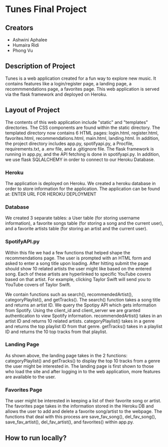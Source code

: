 # Tunes Final Project 

## Creators
* Ashwini Aphalee
* Humaira Ridi
* Phong Vu

## Description of Project

Tunes is a web application created for a fun way to explore new music. It contains features like a login/register page, 
a landing page, a recommmendations page, a favorites page. This web application is served via the flask framework and deployed on Heroku. 

## Layout of Project

The contents of this web application include "static" and "templates" directories. The CSS components are found within the static directory. 
The templated directory now contains 6 HTML pages: login.html, register.html, favorites.html, recommendations.html, main.html, landing.html. 
In addition, the project directory includes app.py, spotifyapi.py, a Procfile, requirements.txt, a .env file, and a .gitignore file. The flask 
framework is running in app.py, and the API fetching is done in spotifyapi.py. In addition, we use flask SQLALCHEMY in order to connect to our Heroku Database. 

### Heroku
The application is deployed on Heroku. We created a heroku database in order to store information for the application. 
The application can be found at: ENTER URL FOR HEROKU DEPLOYMENT

### Database 
We created 3 separate tables: a User table (for storing username information), a favorite songs table (for storing a song and the current user), and a 
favorite artists table (for storing an artist and the current user).

### SpotifyAPI.py

Within this file we had a few functions that helped shape the recommendations page. The user is prompted with an HTML form and asked to enter a song
title upon loading. After hitting submit the page should show 10 related artists the user might like 
based on the entered song. Each of these artists are hyperlinked to specific YouTube covers based on that artist. For example, 
clicking Taylor Swift will send you to YouTube covers of Taylor Swift. 

We contain functions such as search(), recommendedArtist(), categoryPlaylist(), and getTracks(). The search() function takes
a song title and returns an artist ID. We query the Spotipy API which gets information from Spotify. Using the client_id and client_server we 
are granted authentication to view Spotify information. recommendedArtist() takes in an artist ID and returns 10 related artists. 
categoryPlaylist() takes in a genre and returns the top playlist ID from that genre. getTracks() takes in a playlist ID 
and returns the 10 top tracks from that playlist. 

### Landing Page

As shown above, the landing page takes in the 2 functions: categoryPlaylist() and getTracks() to display the top
10 tracks from a genre the user might be interested in. The landing page is first shown to those who load the site
and after logging in to the web application, more features are available to the user. 

### Favorites Page

The user might be interested in keeping a list of their favorite song or artist. The favorites page takes in the information stored in the Heroku DB
and allows the user to add and delete a favorite song/artist to the webpage. The functions that deal with this process are save_fav_song(), 
del_fav_song(), save_fav_artist(), del_fav_artist(), and favorites() within app.py. 

## How to run locally?
